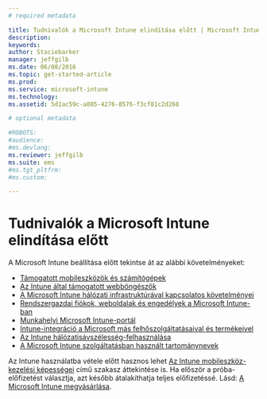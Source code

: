 ```yaml
---
# required metadata

title: Tudnivalók a Microsoft Intune elindítása előtt | Microsoft Intune
description:
keywords:
author: Staciebarker
manager: jeffgilb
ms.date: 06/08/2016
ms.topic: get-started-article
ms.prod:
ms.service: microsoft-intune
ms.technology:
ms.assetid: 5d1ac59c-a885-4276-8576-f3cf81c2d268

# optional metadata

#ROBOTS:
#audience:
#ms.devlang:
ms.reviewer: jeffgilb
ms.suite: ems
#ms.tgt_pltfrm:
#ms.custom:

---
```


# Tudnivalók a Microsoft Intune elindítása előtt

A Microsoft Intune beállítása előtt tekintse át az alábbi követelményeket:

- [Támogatott mobileszközök és számítógépek](supported-mobile-devices-and-computers.md)
- [Az Intune által támogatott webböngészők](supported-web-browsers.md)
- [A Microsoft Intune hálózati infrastruktúrával kapcsolatos követelményei](network-infrastructure-requirements-for-microsoft-intune.md)
- [Rendszergazdai fiókok, weboldalak és engedélyek a Microsoft Intune-ban](administrative-accounts-websites-perms.md)
- [Munkahelyi Microsoft Intune-portál](microsoft-intune-company-portal.md)
- [Intune-integráció a Microsoft más felhőszolgáltatásaival és termékeivel](integration-with-cloud-services.md)
- [Az Intune hálózatisávszélesség-felhasználása](network-bandwidth-use.md)
- [A Microsoft Intune szolgáltatásban használt tartománynevek](domain-names-for-microsoft-intune.md)


Az Intune használatba vétele előtt hasznos lehet [Az Intune mobileszköz-kezelési képességei](/intune/get-started/mobile-device-management-capabilities-in-microsoft-intune) című szakasz áttekintése is. Ha először a próba-előfizetést választja, azt később átalakíthatja teljes előfizetéssé. Lásd: [A Microsoft Intune megvásárlása](http://www.microsoft.com/en-us/server-cloud/products/microsoft-intune/Purchasing.aspx).







<!--HONumber=Jun16_HO2-->


